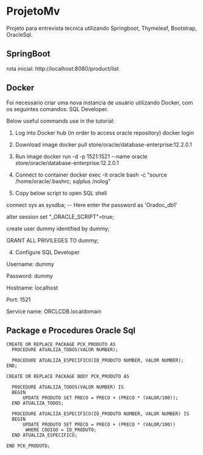 # ProjetoMv
Projeto para entrevista tecnica utilizando Springboot, Thymeleaf, Bootstrap, OracleSql.

## SpringBoot
rota inicial: http://localhost:8080/product/list

## Docker
Foi necessário criar uma nova instancia de usuário utilizando Docker, com os seguintes comandos:
SQL Developer.

Below useful commands use in the tutorial:

1. Log into Docker hub (in order to access oracle repository)
 docker login
2. Download image
 docker pull store/oracle/database-enterprise:12.2.0.1
3. Run image
 docker run -d -p 1521:1521 --name oracle store/oracle/database-enterprise:12.2.0.1
4. Connect to container
 docker exec -it oracle bash -c "source /home/oracle/.bashrc; sqlplus /nolog"

5. Copy below script to open SQL shell

 connect sys as sysdba;
 -- Here enter the password as 'Oradoc_db1'
 
 alter session set "_ORACLE_SCRIPT"=true;
 
 create user dummy identified by dummy;
 
 GRANT ALL PRIVILEGES TO dummy;

4. Configure SQL Developer

 Username: dummy
 
 Password: dummy
 
 Hostname: localhost
 
 Port: 1521
 
 Service name: ORCLCDB.localdomain
 
## Package e Procedures Oracle Sql
    CREATE OR REPLACE PACKAGE PCK_PRODUTO AS
      PROCEDURE ATUALIZA_TODOS(VALOR NUMBER);
    
      PROCEDURE ATUALIZA_ESPECIFICO(ID_PRODUTO NUMBER, VALOR NUMBER);
    END;
    
    CREATE OR REPLACE PACKAGE BODY PCK_PRODUTO AS

      PROCEDURE ATUALIZA_TODOS(VALOR NUMBER) IS
      BEGIN
          UPDATE PRODUTO SET PRECO = PRECO + (PRECO * (VALOR/100));
      END ATUALIZA_TODOS;

      PROCEDURE ATUALIZA_ESPECIFICO(ID_PRODUTO NUMBER, VALOR NUMBER) IS
      BEGIN
          UPDATE PRODUTO SET PRECO = PRECO + (PRECO * (VALOR/100))
           WHERE CODIGO = ID_PRODUTO;
      END ATUALIZA_ESPECIFICO;

    END PCK_PRODUTO;
